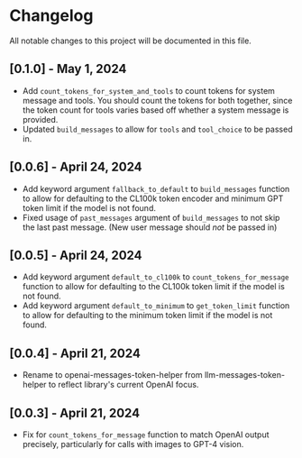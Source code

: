 # Changelog

All notable changes to this project will be documented in this file.

## [0.1.0] - May 1, 2024

- Add `count_tokens_for_system_and_tools` to count tokens for system message and tools. You should count the tokens for both together, since the token count for tools varies based off whether a system message is provided.
- Updated `build_messages` to allow for `tools` and `tool_choice` to be passed in.

## [0.0.6] - April 24, 2024

- Add keyword argument `fallback_to_default` to `build_messages` function to allow for defaulting to the CL100k token encoder and minimum GPT token limit if the model is not found.
- Fixed usage of `past_messages` argument of `build_messages` to not skip the last past message. (New user message should *not* be passed in)

## [0.0.5] - April 24, 2024

- Add keyword argument `default_to_cl100k` to `count_tokens_for_message` function to allow for defaulting to the CL100k token limit if the model is not found.
- Add keyword argument `default_to_minimum` to `get_token_limit` function to allow for defaulting to the minimum token limit if the model is not found.

## [0.0.4] - April 21, 2024

- Rename to openai-messages-token-helper from llm-messages-token-helper to reflect library's current OpenAI focus.

## [0.0.3] - April 21, 2024

- Fix for `count_tokens_for_message` function to match OpenAI output precisely, particularly for calls with images to GPT-4  vision.
